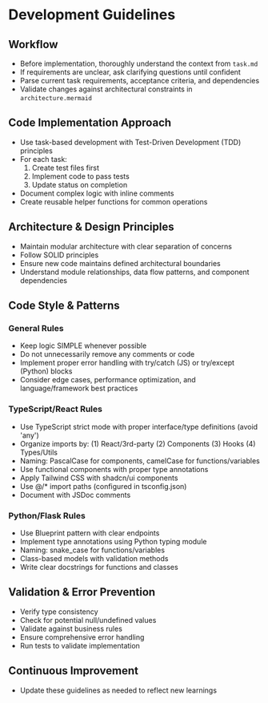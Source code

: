 # Development Guidelines
## Workflow
- Before implementation, thoroughly understand the context from `task.md` 
- If requirements are unclear, ask clarifying questions until confident
- Parse current task requirements, acceptance criteria, and dependencies
- Validate changes against architectural constraints in `architecture.mermaid`

## Code Implementation Approach
- Use task-based development with Test-Driven Development (TDD) principles
- For each task:
  1. Create test files first
  2. Implement code to pass tests
  3. Update status on completion
- Document complex logic with inline comments
- Create reusable helper functions for common operations

## Architecture & Design Principles
- Maintain modular architecture with clear separation of concerns
- Follow SOLID principles
- Ensure new code maintains defined architectural boundaries
- Understand module relationships, data flow patterns, and component dependencies

## Code Style & Patterns

### General Rules
- Keep logic SIMPLE whenever possible
- Do not unnecessarily remove any comments or code
- Implement proper error handling with try/catch (JS) or try/except (Python) blocks
- Consider edge cases, performance optimization, and language/framework best practices

### TypeScript/React Rules
- Use TypeScript strict mode with proper interface/type definitions (avoid 'any')
- Organize imports by: (1) React/3rd-party (2) Components (3) Hooks (4) Types/Utils
- Naming: PascalCase for components, camelCase for functions/variables
- Use functional components with proper type annotations
- Apply Tailwind CSS with shadcn/ui components
- Use @/* import paths (configured in tsconfig.json)
- Document with JSDoc comments

### Python/Flask Rules
- Use Blueprint pattern with clear endpoints
- Implement type annotations using Python typing module
- Naming: snake_case for functions/variables
- Class-based models with validation methods
- Write clear docstrings for functions and classes

## Validation & Error Prevention
- Verify type consistency
- Check for potential null/undefined values
- Validate against business rules
- Ensure comprehensive error handling
- Run tests to validate implementation

## Continuous Improvement
- Update these guidelines as needed to reflect new learnings